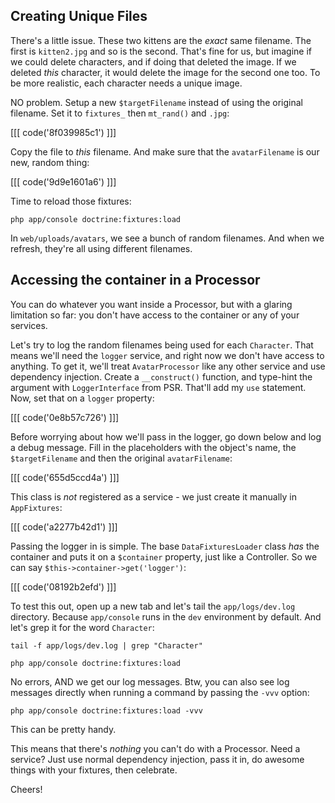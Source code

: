 ## Creating Unique Files

There's a little issue. These two kittens are the *exact* same filename.
The first is `kitten2.jpg` and so is the second. That's fine for us, but
imagine if we could delete characters, and if doing that deleted the image.
If we deleted *this* character, it would delete the image for the second one
too. To be more realistic, each character needs a unique image.

NO problem. Setup a new `$targetFilename` instead of using the original filename.
Set it to `fixtures_` then `mt_rand()` and `.jpg`:

[[[ code('8f039985c1') ]]]

Copy the file to *this* filename. And make sure that the `avatarFilename`
is our new, random thing:

[[[ code('9d9e1601a6') ]]]

Time to reload those fixtures:

```
php app/console doctrine:fixtures:load
```

In `web/uploads/avatars`, we see a bunch of random filenames. And when we
refresh, they're all using different filenames. 

## Accessing the container in a Processor

You can do whatever you want inside a Processor, but with a glaring limitation
so far: you don't have access to the container or any of your services.

Let's try to log the random filenames being used for each `Character`. That
means we'll need the `logger` service, and right now we don't have access
to anything. To get it, we'll treat `AvatarProcessor` like any other service
and use dependency injection. Create a `__construct()` function, and type-hint
the argument with `LoggerInterface` from PSR. That'll add my `use` statement.
Now, set that on a `logger` property:

[[[ code('0e8b57c726') ]]]

Before worrying about how we'll pass in the logger, go down below and log
a debug message. Fill in the placeholders with the object's name, the `$targetFilename`
and then the original `avatarFilename`:

[[[ code('655d5ccd4a') ]]]

This class is *not* registered as a service - we just create it manually
in `AppFixtures`:

[[[ code('a2277b42d1') ]]]

Passing the logger in is simple. The base `DataFixturesLoader` class *has*
the container and puts it on a `$container` property, just like a Controller.
So we can say `$this->container->get('logger')`:

[[[ code('08192b2efd') ]]]

To test this out, open up a new tab and let's tail the `app/logs/dev.log`
directory. Because `app/console` runs in the `dev` environment by default.
And let's grep it for the word `Character`:

```
tail -f app/logs/dev.log | grep "Character"
```

```
php app/console doctrine:fixtures:load
```

No errors, AND we get our log messages. Btw, you can also see log messages
directly when running a command by passing the `-vvv` option:

```
php app/console doctrine:fixtures:load -vvv
```

This can be pretty handy. 

This means that there's *nothing* you can't do with a Processor. Need a service?
Just use normal dependency injection, pass it in, do awesome things with
your fixtures, then celebrate.

Cheers!
